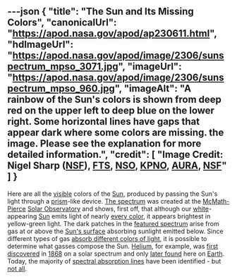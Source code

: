 ---json
{
  "title": "The Sun and Its Missing Colors",
  "canonicalUrl": "https://apod.nasa.gov/apod/ap230611.html",
  "hdImageUrl": "https://apod.nasa.gov/apod/image/2306/sunspectrum_mpso_3071.jpg",
  "imageUrl": "https://apod.nasa.gov/apod/image/2306/sunspectrum_mpso_960.jpg",
  "imageAlt": "A rainbow of the Sun's colors is shown from deep red on the upper left to deep blue on the lower right. Some horizontal lines have gaps that appear dark where some colors are missing. the image. Please see the explanation for more detailed information.",
  "credit": [
    "Image Credit: Nigel Sharp ([NSF](https://www.nsf.gov/)), [FTS](https://noirlab.edu/public/images/noao-02592/), [NSO](https://www.nso.edu/), [KPNO](https://noirlab.edu/public/programs/kitt-peak-national-observatory/), [AURA](https://www.aura-astronomy.org/), [NSF](https://www.nsf.gov/)"
  ]
}
---

Here are all the [visible](https://science.nasa.gov/ems/09_visiblelight) colors of the [Sun](https://solarsystem.nasa.gov/solar-system/sun/overview/), produced by passing the Sun's light through a [prism](http://en.wikipedia.org/wiki/Prism_%28optics%29)\-like device. [The spectrum](https://noirlab.edu/public/images/noao-sun/) was created at the [McMath-Pierce](https://noirlab.edu/public/programs/kitt-peak-national-observatory/mcmath-pierce-solar-telescope/) [Solar Observatory](https://apod.nasa.gov/apod/ap120316.html) and shows, first off, that although our [white](http://solar-center.stanford.edu/SID/activities/GreenSun.html)\-appearing [Sun](https://apod.nasa.gov/apod/sun.html) emits light of nearly [every color](https://www.windows2universe.org/sun/spectrum/multispectral_sun_overview.html), it appears brightest in yellow-green light. The dark patches in the [featured spectrum](https://noirlab.edu/public/images/noao-sun/) arise from gas at or above the [Sun's surface](https://apod.nasa.gov/apod/ap160919.html) absorbing sunlight emitted below. Since different types of gas [absorb different colors of light](http://astronomy.swin.edu.au/cosmos/a/absorption+line), it is possible to determine what gasses compose the Sun. [Helium](http://en.wikipedia.org/wiki/Helium), for example, was [first discovered](https://www.smithsonianmag.com/history/how-scientists-discovered-helium-first-alien-element-1868-180970057/) in [1868](https://ui.adsabs.harvard.edu/abs/2021JAHH...24..629N/abstract) on a solar spectrum and only [later found](http://www.youtube.com/watch?v=d-XbjFn3aqE) here on [Earth](http://antwrp.gsfc.nasa.gov/apod/image/0208/earthlights02_dmsp_big.jpg). Today, the majority of [spectral absorption lines](https://www.khanacademy.org/partner-content/nasa/measuringuniverse/spectroscopy/a/absorptionemission-lines) have been identified - but [not all](https://ui.adsabs.harvard.edu/abs/2005ASPC..336...25A/abstract).
